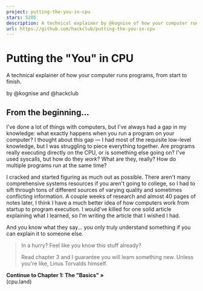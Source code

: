 ```yaml
---
project: putting-the-you-in-cpu
stars: 5205
description: A technical explainer by @kognise of how your computer runs programs, from start to finish.
url: https://github.com/hackclub/putting-the-you-in-cpu
---
```


Putting the "You" in CPU
========================

A technical explainer of how your computer runs programs, from start to finish.

by @kognise and @hackclub

  

From the beginning...
---------------------

I've done a lot of things with computers, but I've always had a gap in my knowledge: what exactly happens when you run a program on your computer? I thought about this gap — I had most of the requisite low-level knowledge, but I was struggling to piece everything together. Are programs really executing directly on the CPU, or is something else going on? I've used syscalls, but how do they _work_? What are they, really? How do multiple programs run at the same time?

I cracked and started figuring as much out as possible. There aren't many comprehensive systems resources if you aren't going to college, so I had to sift through tons of different sources of varying quality and sometimes conflicting information. A couple weeks of research and almost 40 pages of notes later, I think I have a much better idea of how computers work from startup to program execution. I would've killed for one solid article explaining what I learned, so I'm writing the article that I wished I had.

And you know what they say... you only truly understand something if you can explain it to someone else.

> In a hurry? Feel like you know this stuff already?
> 
> Read chapter 3 and I guarantee you will learn something new. Unless you're like, Linus Torvalds himself.

  

**Continue to Chapter 1: The "Basics" »**  
(cpu.land)
